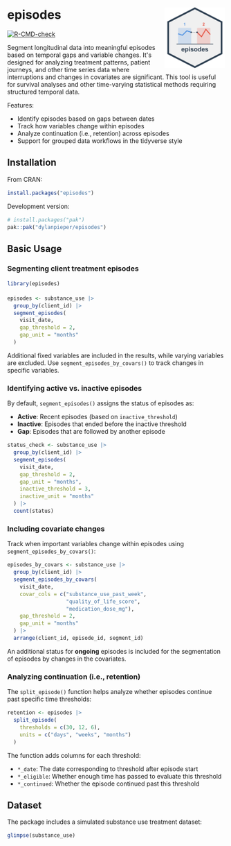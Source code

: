 # episodes <img src="man/figures/episodes-hex.png" align="right" width="140"/>

[![R-CMD-check](https://github.com/dylanpieper/episodes/actions/workflows/R-CMD-check.yaml/badge.svg)](https://github.com/dylanpieper/episodes/actions/workflows/R-CMD-check.yaml)

Segment longitudinal data into meaningful episodes based on temporal gaps and variable changes. It's designed for analyzing treatment patterns, patient journeys, and other time series data where interruptions and changes in covariates are significant. This tool is useful for survival analyses and other time-varying statistical methods requiring structured temporal data.

Features:

-   Identify episodes based on gaps between dates
-   Track how variables change within episodes
-   Analyze continuation (i.e., retention) across episodes
-   Support for grouped data workflows in the tidyverse style

## Installation

From CRAN:

``` r
install.packages("episodes")
```

Development version:

``` r
# install.packages("pak")
pak::pak("dylanpieper/episodes")
```

## Basic Usage

### Segmenting client treatment episodes

``` r
library(episodes)

episodes <- substance_use |>
  group_by(client_id) |>
  segment_episodes(
    visit_date,
    gap_threshold = 2,
    gap_unit = "months"
  )
```

Additional fixed variables are included in the results, while varying variables are excluded. Use `segment_episodes_by_covars()` to track changes in specific variables.

### Identifying active vs. inactive episodes

By default, `segment_episodes()` assigns the status of episodes as:

-   **Active**: Recent episodes (based on `inactive_threshold`)
-   **Inactive**: Episodes that ended before the inactive threshold
-   **Gap**: Episodes that are followed by another episode

``` r
status_check <- substance_use |>
  group_by(client_id) |>
  segment_episodes(
    visit_date, 
    gap_threshold = 2, 
    gap_unit = "months",
    inactive_threshold = 3,
    inactive_unit = "months"
  ) |>
  count(status)
```

### Including covariate changes

Track when important variables change within episodes using `segment_episodes_by_covars()`:

``` r
episodes_by_covars <- substance_use |>
  group_by(client_id) |>
  segment_episodes_by_covars(
    visit_date,
    covar_cols = c("substance_use_past_week", 
                   "quality_of_life_score", 
                   "medication_dose_mg"),
    gap_threshold = 2,
    gap_unit = "months"
  ) |>
  arrange(client_id, episode_id, segment_id)
```

An additional status for **ongoing** episodes is included for the segmentation of episodes by changes in the covariates.

### Analyzing continuation (i.e., retention)

The `split_episode()` function helps analyze whether episodes continue past specific time thresholds:

``` r
retention <- episodes |>
  split_episode(
    thresholds = c(30, 12, 6), 
    units = c("days", "weeks", "months")
  )
```

The function adds columns for each threshold:
- `*_date`: The date corresponding to threshold after episode start
- `*_eligible`: Whether enough time has passed to evaluate this threshold
- `*_continued`: Whether the episode continued past this threshold

## Dataset

The package includes a simulated substance use treatment dataset:

``` r
glimpse(substance_use)
```
